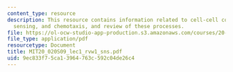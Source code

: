 ```yaml
---
content_type: resource
description: This resource contains information related to cell-cell communication,
  sensing, and chemotaxis, and review of these processes.
file: https://ol-ocw-studio-app-production.s3.amazonaws.com/courses/20-020-introduction-to-biological-engineering-design-spring-2009/9ec833f75ca13964763c592c04de26c4_MIT20_020S09_lec1_rvw1_sns.pdf
file_type: application/pdf
resourcetype: Document
title: MIT20_020S09_lec1_rvw1_sns.pdf
uid: 9ec833f7-5ca1-3964-763c-592c04de26c4
---
```

